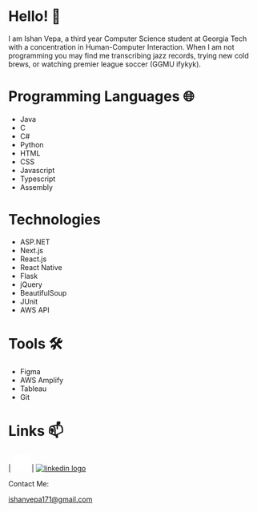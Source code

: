 # Hello! 👋

I am Ishan Vepa, a third year Computer Science student at Georgia Tech with a concentration in Human-Computer Interaction.
When I am not programming you may find me transcribing jazz records, trying new cold brews, or watching premier league soccer (GGMU ifykyk).

# Programming Languages 🌐
- Java
- C
- C#
- Python
- HTML
- CSS
- Javascript
- Typescript
- Assembly

# Technologies 
- ASP.NET
- Next.js
- React.js
- React Native
- Flask
- jQuery
- BeautifulSoup
- JUnit
- AWS API


# Tools 🛠️
- Figma
- AWS Amplify
- Tableau
- Git

# Links 📫

<!--| [<img src="https://raw.githubusercontent.com/Delta456/Delta456/master/img/github.png" alt="github logo" width="34">](https://ishanvepa.com) -->
| [<img src="https://raw.githubusercontent.com/Delta456/Delta456/master/img/github.png" alt="github logo" width="34">](https://github.com/ishanvepa) 
| [<img src="https://upload.wikimedia.org/wikipedia/commons/8/81/LinkedIn_icon.svg" alt="linkedin logo" width="24">](https://www.linkedin.com/in/ishanvepa/) 

Contact Me:

ishanvepa171@gmail.com

